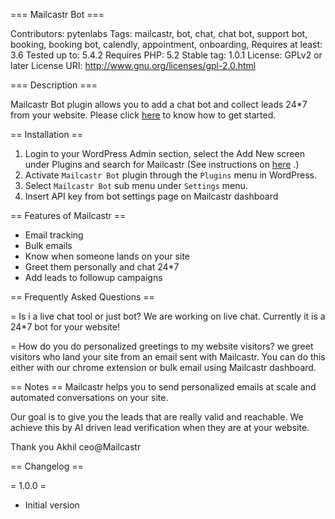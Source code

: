 === Mailcastr Bot ===

Contributors: pytenlabs
Tags: mailcastr, bot, chat, chat bot, support bot, booking, booking bot, calendly, appointment, onboarding,
Requires at least: 3.6
Tested up to: 5.4.2
Requires PHP: 5.2
Stable tag: 1.0.1
License: GPLv2 or later
License URI: http://www.gnu.org/licenses/gpl-2.0.html

=== Description ===

Mailcastr Bot plugin allows you to add a chat bot and collect leads 24*7 from your website. Please click [here](https://mailcastr.com/) to know how to get started.

== Installation ==

1. Login to your WordPress Admin section, select the Add New screen under Plugins and search for Mailcastr (See instructions on [here](https://mailcastr.freshdesk.com/support/solutions/articles/29000035512-install-mailcastr-bot-on-wordpress-site) .)
2. Activate `Mailcastr Bot` plugin through the `Plugins` menu in WordPress.
3. Select `Mailcastr Bot` sub menu under `Settings` menu.
3. Insert API key from bot settings page on Mailcastr dashboard

== Features of Mailcastr ==

* Email tracking
* Bulk emails
* Know when someone lands on your site
* Greet them personally and chat 24*7
* Add leads to followup campaigns

== Frequently Asked Questions ==

= Is i a live chat tool or just bot?
We are working on live chat. Currently it is a 24*7 bot for your website!

= How do you do personalized greetings to my website visitors?
we greet visitors who land your site from an email sent with Mailcastr. You can do this either with our chrome extension or bulk email using Mailcastr dashboard.


== Notes ==
Mailcastr helps you to send personalized emails at scale and automated conversations on your site.

Our goal is to give you the leads that are really valid and reachable. We achieve this by AI driven lead verification when they are at your website.

Thank you
Akhil
ceo@Mailcastr

== Changelog ==

= 1.0.0 =
* Initial version
